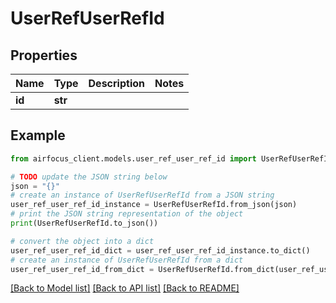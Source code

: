 # UserRefUserRefId


## Properties

Name | Type | Description | Notes
------------ | ------------- | ------------- | -------------
**id** | **str** |  | 

## Example

```python
from airfocus_client.models.user_ref_user_ref_id import UserRefUserRefId

# TODO update the JSON string below
json = "{}"
# create an instance of UserRefUserRefId from a JSON string
user_ref_user_ref_id_instance = UserRefUserRefId.from_json(json)
# print the JSON string representation of the object
print(UserRefUserRefId.to_json())

# convert the object into a dict
user_ref_user_ref_id_dict = user_ref_user_ref_id_instance.to_dict()
# create an instance of UserRefUserRefId from a dict
user_ref_user_ref_id_from_dict = UserRefUserRefId.from_dict(user_ref_user_ref_id_dict)
```
[[Back to Model list]](../README.md#documentation-for-models) [[Back to API list]](../README.md#documentation-for-api-endpoints) [[Back to README]](../README.md)


